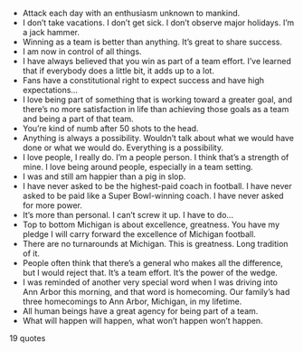  - Attack each day with an enthusiasm unknown to mankind.
 - I don’t take vacations. I don’t get sick. I don’t observe major holidays. I’m a jack hammer.
 - Winning as a team is better than anything. It’s great to share success.
 - I am now in control of all things.
 - I have always believed that you win as part of a team effort. I’ve learned that if everybody does a little bit, it adds up to a lot.
 - Fans have a constitutional right to expect success and have high expectations...
 - I love being part of something that is working toward a greater goal, and there’s no more satisfaction in life than achieving those goals as a team and being a part of that team.
 - You’re kind of numb after 50 shots to the head.
 - Anything is always a possibility. Wouldn’t talk about what we would have done or what we would do. Everything is a possibility.
 - I love people, I really do. I’m a people person. I think that’s a strength of mine. I love being around people, especially in a team setting.
 - I was and still am happier than a pig in slop.
 - I have never asked to be the highest-paid coach in football. I have never asked to be paid like a Super Bowl-winning coach. I have never asked for more power.
 - It’s more than personal. I can’t screw it up. I have to do...
 - Top to bottom Michigan is about excellence, greatness. You have my pledge I will carry forward the excellence of Michigan football.
 - There are no turnarounds at Michigan. This is greatness. Long tradition of it.
 - People often think that there’s a general who makes all the difference, but I would reject that. It’s a team effort. It’s the power of the wedge.
 - I was reminded of another very special word when I was driving into Ann Arbor this morning, and that word is homecoming. Our family’s had three homecomings to Ann Arbor, Michigan, in my lifetime.
 - All human beings have a great agency for being part of a team.
 - What will happen will happen, what won’t happen won’t happen.

19 quotes